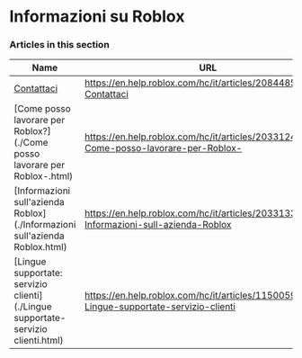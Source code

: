 # Informazioni su Roblox  
### Articles in this section
Name|URL
-|-
[Contattaci](./Contattaci.html) |https://en.help.roblox.com/hc/it/articles/208448546-Contattaci
[Come posso lavorare per Roblox?](./Come posso lavorare per Roblox-.html) |https://en.help.roblox.com/hc/it/articles/203312430-Come-posso-lavorare-per-Roblox-
[Informazioni sull'azienda Roblox](./Informazioni sull'azienda Roblox.html) |https://en.help.roblox.com/hc/it/articles/203313370-Informazioni-sull-azienda-Roblox
[Lingue supportate: servizio clienti](./Lingue supportate- servizio clienti.html) |https://en.help.roblox.com/hc/it/articles/115005967366-Lingue-supportate-servizio-clienti